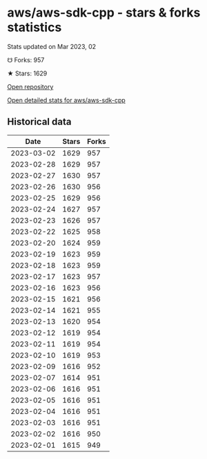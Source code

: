 # aws/aws-sdk-cpp - stars & forks statistics

Stats updated on Mar 2023, 02

☋ Forks: 957

★ Stars: 1629

[Open repository](https://github.com/aws/aws-sdk-cpp)

[Open detailed stats for aws/aws-sdk-cpp](https://reviewgithub.com/rep/aws/aws-sdk-cpp)

## Historical data
| Date | Stars | Forks |
|------|-------|-------|
| 2023-03-02 | 1629 | 957 | 
| 2023-02-28 | 1629 | 957 | 
| 2023-02-27 | 1630 | 957 | 
| 2023-02-26 | 1630 | 956 | 
| 2023-02-25 | 1629 | 956 | 
| 2023-02-24 | 1627 | 957 | 
| 2023-02-23 | 1626 | 957 | 
| 2023-02-22 | 1625 | 958 | 
| 2023-02-20 | 1624 | 959 | 
| 2023-02-19 | 1623 | 959 | 
| 2023-02-18 | 1623 | 959 | 
| 2023-02-17 | 1623 | 957 | 
| 2023-02-16 | 1623 | 956 | 
| 2023-02-15 | 1621 | 956 | 
| 2023-02-14 | 1621 | 955 | 
| 2023-02-13 | 1620 | 954 | 
| 2023-02-12 | 1619 | 954 | 
| 2023-02-11 | 1619 | 954 | 
| 2023-02-10 | 1619 | 953 | 
| 2023-02-09 | 1616 | 952 | 
| 2023-02-07 | 1614 | 951 | 
| 2023-02-06 | 1616 | 951 | 
| 2023-02-05 | 1616 | 951 | 
| 2023-02-04 | 1616 | 951 | 
| 2023-02-03 | 1616 | 951 | 
| 2023-02-02 | 1616 | 950 | 
| 2023-02-01 | 1615 | 949 | 

